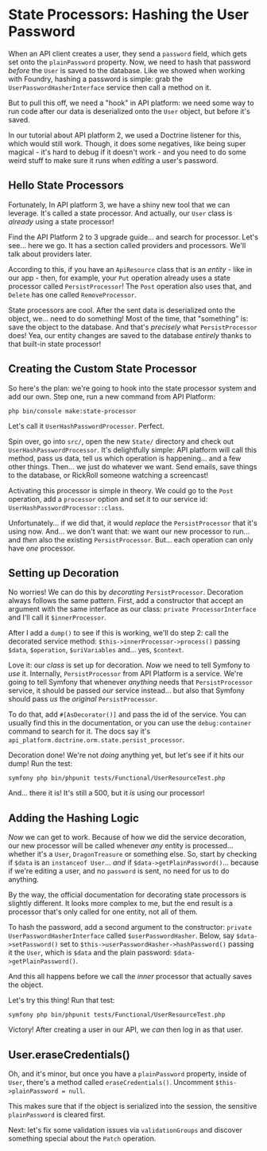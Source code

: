 # State Processors: Hashing the User Password

When an API client creates a user, they send a `password` field, which gets set onto
the `plainPassword` property. Now, we need to hash that password *before* the `User`
is saved to the database. Like we showed when working with Foundry, hashing a
password is simple: grab the `UserPasswordHasherInterface` service then call a
method on it.

But to pull this off, we need a "hook" in API platform: we need some way to run
code after our data is deserialized onto the `User` object, but before it's saved.

In our tutorial about API platform 2, we used a Doctrine listener for this,
which would still work. Though, it does some negatives, like being super
magical - it's hard to debug if it doesn't work - and you need to do some weird
stuff to make sure it runs when *editing* a user's password.

## Hello State Processors

Fortunately, In API platform 3, we have a shiny new tool that we can leverage.
It's called a state processor. And actually, our `User` class is *already* using
a state processor!

Find the API Platform 2 to 3 upgrade guide... and search for processor. Let's see...
here we go. It has a section called providers and processors. We'll talk
about providers later.

According to this, if you have an `ApiResource` class that is an *entity* - like
in our app - then, for example, your `Put` operation already uses a state processor
called `PersistProcessor`! The `Post` operation also uses that, and `Delete` has
one called `RemoveProcessor`.

State processors are cool. After the sent data is deserialized onto the
object, we... need to do something! Most of the time, that "something" is: save
the object to the database. And that's *precisely* what `PersistProcessor` does!
Yea, our entity changes are saved to the database *entirely* thanks to that
built-in state processor!

## Creating the Custom State Processor

So here's the plan: we're going to hook into the state processor system and add
our own. Step one, run a new command from API Platform:

```terminal
php bin/console make:state-processor
```

Let's call it `UserHashPasswordProcessor`. Perfect.

Spin over, go into `src/`, open the new `State/` directory and check out
`UserHashPasswordProcessor`. It's delightfully simple: API platform will call
this method, pass us data, tell us which operation is happening... and a few other
things. Then... we just do whatever we want. Send emails, save things to the
database, or RickRoll someone watching a screencast!

Activating this processor is simple in theory. We could go to the `Post` operation,
add a `processor` option and set it to our service id: `UserHashPasswordProcessor::class`.

Unfortunately... if we did that, it would *replace* the `PersistProcessor` that
it's using now. And... we don't want that: we want our new processor to run...
and *then* also the existing `PersistProcessor`. But... each operation can only
have *one* processor.

## Setting up Decoration

No worries! We can do this by *decorating* `PersistProcessor`. Decoration
always follows the same pattern. First, add a constructor that accept an argument
with the same interface as our class: `private ProcessorInterface` and I'll
call it `$innerProcessor`.

After I add a `dump()` to see if this is working, we'll do step 2: call the decorated
service method: `$this->innerProcessor->process()` passing `$data`, `$operation`,
`$uriVariables` and... yes, `$context`.

Love it: our *class* is set up for decoration. *Now* we need to tell Symfony
to *use* it. Internally, `PersistProcessor` from API Platform is a service.
We're going to tell Symfony that whenever *anything* needs that `PersistProcessor`
service, it should be passed *our* service instead... but also that Symfony should
pass *us* the *original* `PersistProcessor`.

To do that, add `#[AsDecorator()]` and pass the id of the service. You can usually
find this in the documentation, or you can use the `debug:container` command to
search for it. The docs say it's `api_platform.doctrine.orm.state.persist_processor`.

Decoration done! We're not *doing* anything yet, but let's see if it hits our
dump! Run the test:

```terminal-silent
symfony php bin/phpunit tests/Functional/UserResourceTest.php
```

And... there it is! It's still a 500, but it *is* using our processor!

## Adding the Hashing Logic

*Now* we can get to work. Because of how we did the service decoration, our new
processor will be called whenever *any* entity is processed... whether it's
a `User`, `DragonTreasure` or something else. So, start by checking if `$data` is
an `instanceof User`... *and* if `$data->getPlainPassword()`... because if we're
editing a user, and no `password` is sent, no need for us to do anything.

By the way, the official documentation for decorating state processors is slightly
different. It looks more complex to me, but the end result is a processor that's
only called for one entity, not all of them.

To hash the password, add a second argument to the constructor:
`private UserPasswordHasherInterface` called `$userPasswordHasher`. Below, say
`$data->setPassword()` set to `$this->userPasswordHasher->hashPassword()` passing
it the `User`, which is `$data` and the plain password: `$data->getPlainPassword()`.

And this all happens before we call the *inner* processor that actually saves the
object.

Let's try this thing! Run that test:

```terminal-silent
symfony php bin/phpunit tests/Functional/UserResourceTest.php
```

Victory! After creating a user in our API, we *can* then log in as that user.

## User.eraseCredentials()

Oh, and it's minor, but once you have a `plainPassword` property, inside of `User`,
there's a method called `eraseCredentials()`. Uncomment
`$this->plainPassword = null`.

This makes sure that if the object is serialized into the session, the
sensitive `plainPassword` is cleared first.

Next: let's fix some validation issues via `validationGroups` and discover
something special about the `Patch` operation.
